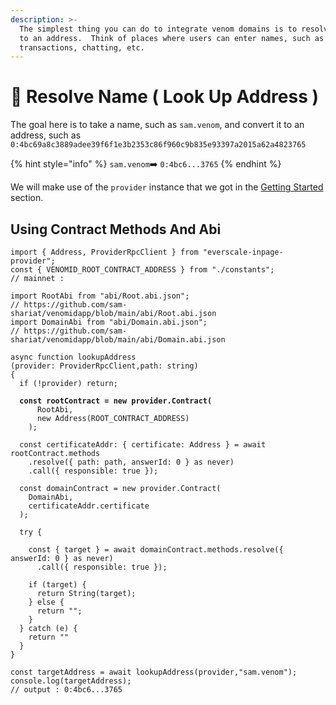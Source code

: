 ```yaml
---
description: >-
  The simplest thing you can do to integrate venom domains is to resolve a name
  to an address.  Think of places where users can enter names, such as sending
  transactions, chatting, etc.
---
```


# 🎯 Resolve Name ( Look Up Address )

The goal here is to take a name, such as `sam.venom`, and convert it to an address, such as `0:4bc69a8c3889adee39f6f1e3b2353c86f960c9b835e93397a2015a62a4823765`

{% hint style="info" %}
&#x20;`sam.venom`➡️ `0:4bc6...3765`&#x20;
{% endhint %}

We will make use of the `provider` instance that we got in the [Getting Started](getting-started.md) section.

## Using Contract Methods And Abi

<pre class="language-typescript"><code class="lang-typescript">import { Address, ProviderRpcClient } from "everscale-inpage-provider";
const { VENOMID_ROOT_CONTRACT_ADDRESS } from "./constants";
// mainnet : 

import RootAbi from "abi/Root.abi.json"; 
// https://github.com/sam-shariat/venomidapp/blob/main/abi/Root.abi.json
import DomainAbi from "abi/Domain.abi.json";
// https://github.com/sam-shariat/venomidapp/blob/main/abi/Domain.abi.json

async function lookupAddress
(provider: ProviderRpcClient,path: string) 
{
  if (!provider) return;
  
<strong>  const rootContract = new provider.Contract(
</strong>      RootAbi,
      new Address(ROOT_CONTRACT_ADDRESS)
    );
    
  const certificateAddr: { certificate: Address } = await rootContract.methods
    .resolve({ path: path, answerId: 0 } as never)
    .call({ responsible: true });

  const domainContract = new provider.Contract(
    DomainAbi,
    certificateAddr.certificate
  );
  
  try {
  
    const { target } = await domainContract.methods.resolve({ answerId: 0 } as never)
      .call({ responsible: true });
    
    if (target) {
      return String(target);
    } else {
      return "";
    }
  } catch (e) {
    return ""
  }
}

const targetAddress = await lookupAddress(provider,"sam.venom");
console.log(targetAddress);
// output : 0:4bc6...3765 
</code></pre>
